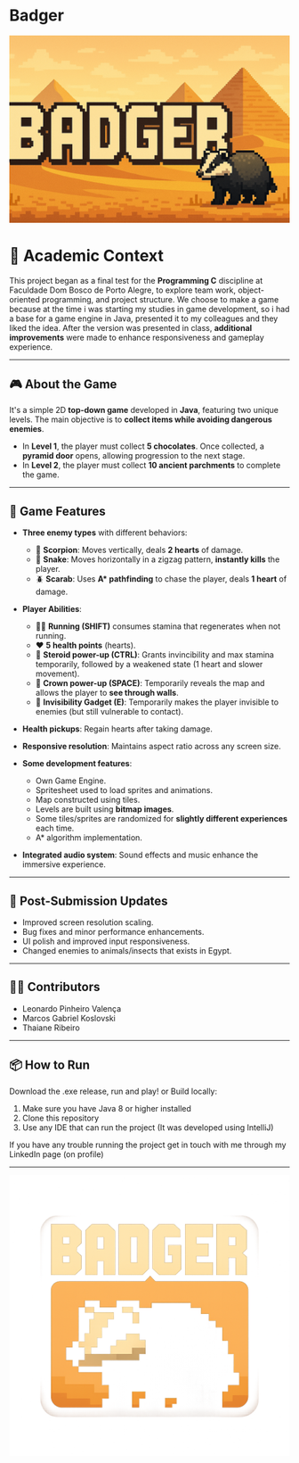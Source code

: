 # Badger
![Badger banner](https://github.com/lpvlnc/badger/blob/main/res/images/main_menu_background.png)

# 🏫 Academic Context

 This project began as a final test for the **Programming C** discipline at Faculdade Dom Bosco de Porto Alegre, to explore team work, object-oriented programming, and project structure.
 We choose to make a game because at the time i was starting my studies in game development, so i had a base for a game engine in Java, presented it to my colleagues and they liked the idea.
 After the version was presented in class, **additional improvements** were made to enhance responsiveness and gameplay experience.

---
## 🎮 About the Game

 It's a simple 2D **top-down game** developed in **Java**, featuring two unique levels. The main objective is to **collect items while avoiding dangerous enemies**.

  - In **Level 1**, the player must collect **5 chocolates**. Once collected, a **pyramid door** opens, allowing progression to the next stage.
  - In **Level 2**, the player must collect **10 ancient parchments** to complete the game.

---
## 🧠 Game Features

- **Three enemy types** with different behaviors:
  - 🦂 **Scorpion**: Moves vertically, deals **2 hearts** of damage.
  - 🐍 **Snake**: Moves horizontally in a zigzag pattern, **instantly kills** the player.
  - 🪲 **Scarab**: Uses **A\* pathfinding** to chase the player, deals **1 heart** of damage.

- **Player Abilities**:
  - 🏃‍♂️ **Running (SHIFT)** consumes stamina that regenerates when not running.
  - ❤️ **5 health points** (hearts).
  - 🧪 **Steroid power-up (CTRL)**: Grants invincibility and max stamina temporarily, followed by a weakened state (1 heart and slower movement).
  - 👑 **Crown power-up (SPACE)**: Temporarily reveals the map and allows the player to **see through walls**.
  - 📱 **Invisibility Gadget (E)**: Temporarily makes the player invisible to enemies (but still vulnerable to contact).

- **Health pickups**: Regain hearts after taking damage.
- **Responsive resolution**: Maintains aspect ratio across any screen size.
- **Some development features**:
  - Own Game Engine.
  - Spritesheet used to load sprites and animations.
  - Map constructed using tiles.
  - Levels are built using **bitmap images**.
  - Some tiles/sprites are randomized for **slightly different experiences** each time.
  - A* algorithm implementation.
- **Integrated audio system**: Sound effects and music enhance the immersive experience.

---
## 🔄 Post-Submission Updates
  - Improved screen resolution scaling.
  - Bug fixes and minor performance enhancements.
  - UI polish and improved input responsiveness.
  - Changed enemies to animals/insects that exists in Egypt.

---
## 👨‍💻 Contributors
  - Leonardo Pinheiro Valença
  - Marcos Gabriel Koslovski
  - Thaiane Ribeiro

---
## 📦 How to Run

Download the .exe release, run and play!
or
Build locally:
 1. Make sure you have Java 8 or higher installed
 2. Clone this repository
 3. Use any IDE that can run the project (It was developed using IntelliJ)

If you have any trouble running the project get in touch with me through my LinkedIn page (on profile)

---

![Badger logo](https://github.com/lpvlnc/badger/blob/main/res/images/icon-big.png)
